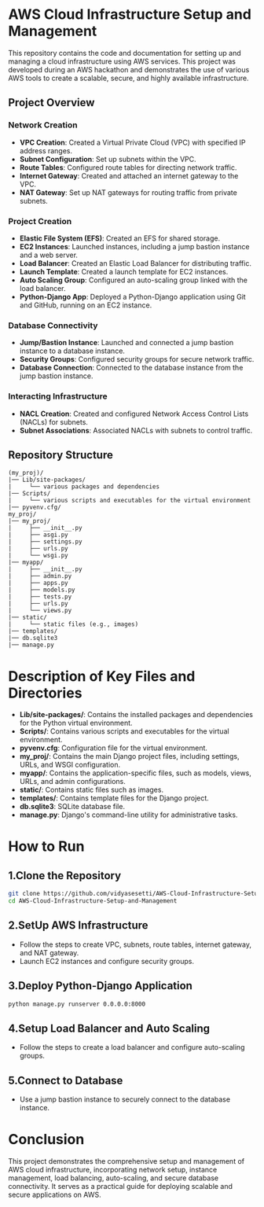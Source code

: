 # AWS Cloud Infrastructure Setup and Management

This repository contains the code and documentation for setting up and managing a cloud infrastructure using AWS services. This project was developed during an AWS hackathon and demonstrates the use of various AWS tools to create a scalable, secure, and highly available infrastructure.

## Project Overview

### Network Creation
- **VPC Creation**: Created a Virtual Private Cloud (VPC) with specified IP address ranges.
- **Subnet Configuration**: Set up subnets within the VPC.
- **Route Tables**: Configured route tables for directing network traffic.
- **Internet Gateway**: Created and attached an internet gateway to the VPC.
- **NAT Gateway**: Set up NAT gateways for routing traffic from private subnets.

### Project Creation
- **Elastic File System (EFS)**: Created an EFS for shared storage.
- **EC2 Instances**: Launched instances, including a jump bastion instance and a web server.
- **Load Balancer**: Created an Elastic Load Balancer for distributing traffic.
- **Launch Template**: Created a launch template for EC2 instances.
- **Auto Scaling Group**: Configured an auto-scaling group linked with the load balancer.
- **Python-Django App**: Deployed a Python-Django application using Git and GitHub, running on an EC2 instance.

### Database Connectivity
- **Jump/Bastion Instance**: Launched and connected a jump bastion instance to a database instance.
- **Security Groups**: Configured security groups for secure network traffic.
- **Database Connection**: Connected to the database instance from the jump bastion instance.

### Interacting Infrastructure
- **NACL Creation**: Created and configured Network Access Control Lists (NACLs) for subnets.
- **Subnet Associations**: Associated NACLs with subnets to control traffic.

## Repository Structure

```plaintext
(my_proj)/
|── Lib/site-packages/
|     └── various packages and dependencies
|── Scripts/
|     └── various scripts and executables for the virtual environment
|── pyvenv.cfg/
my_proj/
|── my_proj/
|     ├── __init__.py
|     ├── asgi.py
|     ├── settings.py
|     ├── urls.py
|     └── wsgi.py
|── myapp/
|     ├── __init__.py
|     ├── admin.py
|     ├── apps.py
|     ├── models.py
|     ├── tests.py
|     ├── urls.py
|     └── views.py
|── static/
|     └── static files (e.g., images)
|── templates/
|── db.sqlite3
|── manage.py
```
# Description of Key Files and Directories

- **Lib/site-packages/**: Contains the installed packages and dependencies for the Python virtual environment.
- **Scripts/**: Contains various scripts and executables for the virtual environment.
- **pyvenv.cfg**: Configuration file for the virtual environment.
- **my_proj/**: Contains the main Django project files, including settings, URLs, and WSGI configuration.
- **myapp/**: Contains the application-specific files, such as models, views, URLs, and admin configurations.
- **static/**: Contains static files such as images.
- **templates/**: Contains template files for the Django project.
- **db.sqlite3**: SQLite database file.
- **manage.py**: Django's command-line utility for administrative tasks.

# How to Run

## 1.Clone the Repository

```sh
git clone https://github.com/vidyasesetti/AWS-Cloud-Infrastructure-Setup-and-Management.git
cd AWS-Cloud-Infrastructure-Setup-and-Management
```
## 2.SetUp AWS Infrastructure
- Follow the steps to create VPC, subnets, route tables, internet gateway, and NAT gateway.
- Launch EC2 instances and configure security groups.
## 3.Deploy Python-Django Application

```sh
python manage.py runserver 0.0.0.0:8000
```
## 4.Setup Load Balancer and Auto Scaling
- Follow the steps to create a load balancer and configure auto-scaling groups.
## 5.Connect to Database
- Use a jump bastion instance to securely connect to the database instance.

# Conclusion
This project demonstrates the comprehensive setup and management of AWS cloud infrastructure, incorporating network setup, instance management, load balancing, auto-scaling, and secure database connectivity. It serves as a practical guide for deploying scalable and secure applications on AWS.

